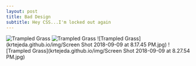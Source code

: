 ```yaml
---
layout: post
title: Bad Design
subtitle: Hey CSS...I'm locked out again
---
```


![Trampled Grass](krtejeda.github.io/img/IMG_0722.jpg)
![Trampled Grass](krtejeda.github.io/img/IMG_0725.jpg)
![Trampled Grass](krtejeda.github.io/img/Screen Shot 2018-09-09 at 8.17.45 PM.jpg)
![Trampled Grass](krtejeda.github.io/img/Screen Shot 2018-09-09 at 8.27.54 PM.jpg)


